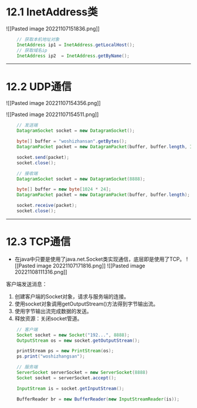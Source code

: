 # 12.1 InetAddress类
![[Pasted image 20221107151836.png]]

```java
	// 获取本机地址对象
	InetAddress ip1 = InetAddress.getLocalHost();
	// 获取域名ip
	InetAddress ip2  = InetAddress.getByName();
```

---
# 12.2 UDP通信

![[Pasted image 20221107154356.png]]

![[Pasted image 20221107154511.png]]
```java
	// 发送端
	DatagramSocket socket = new DatagramSocket();

	byte[] buffer = "woshizhansan".getBytes();
	DatagramPacket packet = new DatagramPacket(buffer, buffer.length, InetAddress.getLocalHost(), 8888);

	socket.send(packet);
	socket.close();

	// 接收端
	DatagramSocket socket = new DatagramSocket(8888);

	byte[] buffer = new byte[1024 * 24];
	DatagramPacket packet = new DatagramPacket(buffer, buffer.length);

	socket.receive(packet);
	socket.close();
```

---
# 12.3 TCP通信
- 在java中只要是使用了java.net.Socket类实现通信，底层即是使用了TCP。
![[Pasted image 20221107171816.png]]
![[Pasted image 20221108111316.png]]

客户端发送消息：
1. 创建客户端的Socket对象，请求与服务端的连接。
2. 使用socket对象调用getOutputStream()方法得到字节输出流。
3. 使用字节输出流完成数据的发送。
4. 释放资源：关闭socket管道。

```java
	// 客户端
	Socket socket = new Socket("192...", 8888);
	OutputStream os = new socket.getOutputStream();

	printStream ps = new PrintStream(os);
	ps.print("woshizhangsan");

	// 服务端
	ServerSocket serverSocket = new ServerSocket(8888)
	Socket socket = serverSocket.accept();

	InputStream is = socket.getInputStream();

	BufferReader br = new BufferReader(new InputStreamReader(is));
	
```
```